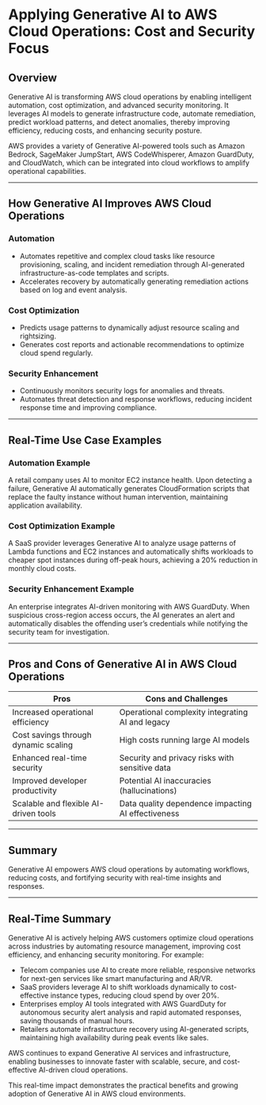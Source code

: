 # Applying Generative AI to AWS Cloud Operations: Cost and Security Focus

## Overview

Generative AI is transforming AWS cloud operations by enabling intelligent automation, cost optimization, and advanced security monitoring. It leverages AI models to generate infrastructure code, automate remediation, predict workload patterns, and detect anomalies, thereby improving efficiency, reducing costs, and enhancing security posture.

AWS provides a variety of Generative AI-powered tools such as Amazon Bedrock, SageMaker JumpStart, AWS CodeWhisperer, Amazon GuardDuty, and CloudWatch, which can be integrated into cloud workflows to amplify operational capabilities.

---

## How Generative AI Improves AWS Cloud Operations

### Automation
- Automates repetitive and complex cloud tasks like resource provisioning, scaling, and incident remediation through AI-generated infrastructure-as-code templates and scripts.
- Accelerates recovery by automatically generating remediation actions based on log and event analysis.

### Cost Optimization
- Predicts usage patterns to dynamically adjust resource scaling and rightsizing.
- Generates cost reports and actionable recommendations to optimize cloud spend regularly.

### Security Enhancement
- Continuously monitors security logs for anomalies and threats.
- Automates threat detection and response workflows, reducing incident response time and improving compliance.

---

## Real-Time Use Case Examples

### Automation Example
A retail company uses AI to monitor EC2 instance health. Upon detecting a failure, Generative AI automatically generates CloudFormation scripts that replace the faulty instance without human intervention, maintaining application availability.

### Cost Optimization Example
A SaaS provider leverages Generative AI to analyze usage patterns of Lambda functions and EC2 instances and automatically shifts workloads to cheaper spot instances during off-peak hours, achieving a 20% reduction in monthly cloud costs.

### Security Enhancement Example
An enterprise integrates AI-driven monitoring with AWS GuardDuty. When suspicious cross-region access occurs, the AI generates an alert and automatically disables the offending user’s credentials while notifying the security team for investigation.

---

## Pros and Cons of Generative AI in AWS Cloud Operations

| Pros                                   | Cons and Challenges                                  |
|---------------------------------------|-----------------------------------------------------|
| Increased operational efficiency      | Operational complexity integrating AI and legacy   |
| Cost savings through dynamic scaling  | High costs running large AI models                   |
| Enhanced real-time security           | Security and privacy risks with sensitive data      |
| Improved developer productivity       | Potential AI inaccuracies (hallucinations)          |
| Scalable and flexible AI-driven tools | Data quality dependence impacting AI effectiveness  |

---

## Summary

Generative AI empowers AWS cloud operations by automating workflows, reducing costs, and fortifying security with real-time insights and responses.

---

## Real-Time Summary

Generative AI is actively helping AWS customers optimize cloud operations across industries by automating resource management, improving cost efficiency, and enhancing security monitoring. For example:

- Telecom companies use AI to create more reliable, responsive networks for next-gen services like smart manufacturing and AR/VR.
- SaaS providers leverage AI to shift workloads dynamically to cost-effective instance types, reducing cloud spend by over 20%.
- Enterprises employ AI tools integrated with AWS GuardDuty for autonomous security alert analysis and rapid automated responses, saving thousands of manual hours.
- Retailers automate infrastructure recovery using AI-generated scripts, maintaining high availability during peak events like sales.

AWS continues to expand Generative AI services and infrastructure, enabling businesses to innovate faster with scalable, secure, and cost-effective AI-driven cloud operations.

This real-time impact demonstrates the practical benefits and growing adoption of Generative AI in AWS cloud environments.
